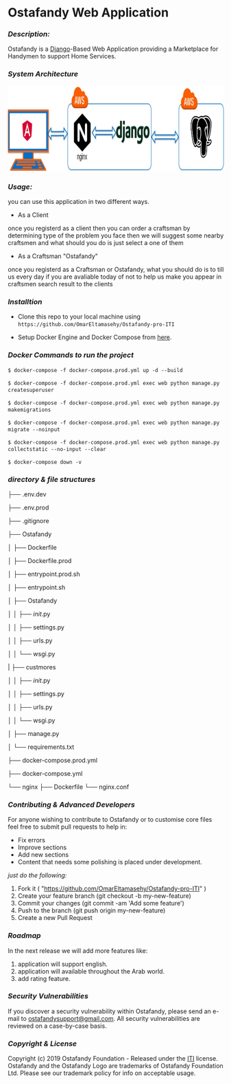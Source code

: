 
# **Ostafandy Web Application**

### *Description:*
Ostafandy is a [Django](https://www.djangoproject.com/)-Based Web Application providing a Marketplace for Handymen to support Home Services.

### *System Architecture*

<p align="center">
  <a href="https://nodejs.org/">
    <img alt="system architecture" src="https://github.com/OmarEltamasehy/Ostafandy-pro-ITI/blob/master/flow.jpg" width="550" height="200"/>
  </a>
</p>


### *Usage:*
you can use this application in two different ways.

* As a Client

once you registerd as a client then you can order a craftsman by determining type of the problem you face then we will suggest some nearby craftsmen and what should you do is just select a one of them 

* As a Craftsman "Ostafandy"

once you registerd as a Craftsman or Ostafandy, what you should do is to till us every day if you are avaliable today of not to help us make you appear in craftsmen search result to the clients



### *Installtion*

* Clone this repo to your local machine using `https://github.com/OmarEltamasehy/Ostafandy-pro-ITI`

* Setup Docker Engine and Docker Compose from [here](https://docs.docker.com/install/).

### *Docker Commands to run the project*

```console
$ docker-compose -f docker-compose.prod.yml up -d --build
```
```console
$ docker-compose -f docker-compose.prod.yml exec web python manage.py createsuperuser
```
```console
$ docker-compose -f docker-compose.prod.yml exec web python manage.py makemigrations
```
```console
$ docker-compose -f docker-compose.prod.yml exec web python manage.py migrate --noinput
```
```console
$ docker-compose -f docker-compose.prod.yml exec web python manage.py collectstatic --no-input --clear
```
```console
$ docker-compose down -v
```

### *directory & file structures*

├── .env.dev

├── .env.prod

├── .gitignore

├── Ostafandy

│   ├── Dockerfile

│   ├── Dockerfile.prod

│   ├── entrypoint.prod.sh

│   ├── entrypoint.sh

│   ├── Ostafandy

│   │   ├── _init_.py

│   │   ├── settings.py

│   │   ├── urls.py

│   │   └── wsgi.py
     
|   ├── custmores

│   │   ├── _init_.py

│   │   ├── settings.py

│   │   ├── urls.py

│   │   └── wsgi.py

│   ├── manage.py

│   └── requirements.txt

├── docker-compose.prod.yml

├── docker-compose.yml

└── nginx
    ├── Dockerfile
    └── nginx.conf
  



### *Contributing & Advanced Developers*
For anyone wishing to contribute to Ostafandy or to customise core files feel free to submit pull requests to help in:

* Fix errors
* Improve sections
* Add new sections
* Content that needs some polishing is placed under development.

*just do the following:*

1. Fork it ( "https://github.com/OmarEltamasehy/Ostafandy-pro-ITI" )
2. Create your feature branch (git checkout -b my-new-feature)
3. Commit your changes (git commit -am 'Add some feature')
4. Push to the branch (git push origin my-new-feature)
5. Create a new Pull Request


### *Roadmap*

In the next release we will add more features like:

1. application will support english.
2. application will available throughout the Arab world.
3. add rating feature.



### *Security Vulnerabilities*
If you discover a security vulnerability within Ostafandy, please send an e-mail to ostafandysupport@gmail.com. All security vulnerabilities are reviewed on a case-by-case basis.

### *Copyright & License*
Copyright (c) 2019 Ostafandy Foundation - Released under the <a href="http://www.iti.gov.eg/Site/Home" target="_blank">ITI</a> license. Ostafandy and the Ostafandy Logo are trademarks of Ostafandy Foundation Ltd. Please see our trademark policy for info on acceptable usage.
